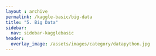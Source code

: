 ```yaml
---
layout : archive
permalink: /kaggle-basic/big-data
title: "5. Big Data"
sidebar:
  nav: sidebar-kagglebasic
header:
  overlay_image: /assets/images/category/datapython.jpg
---
```

